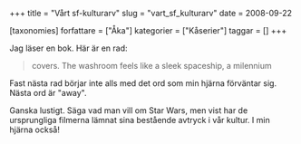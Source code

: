 +++
title = "Vårt sf-kulturarv"
slug = "vart_sf_kulturarv"
date = 2008-09-22

[taxonomies]
forfattare = ["Åka"]
kategorier = ["Kåserier"]
taggar = []
+++

Jag läser en bok. Här är en rad:

> covers. The washroom feels like a sleek spaceship, a milennium

Fast nästa rad börjar inte alls med det ord som min hjärna förväntar sig.
Nästa ord är "away".

Ganska lustigt. Säga vad man vill om Star Wars, men vist har de ursprungliga
filmerna lämnat sina bestående avtryck i vår kultur. I min hjärna också!
